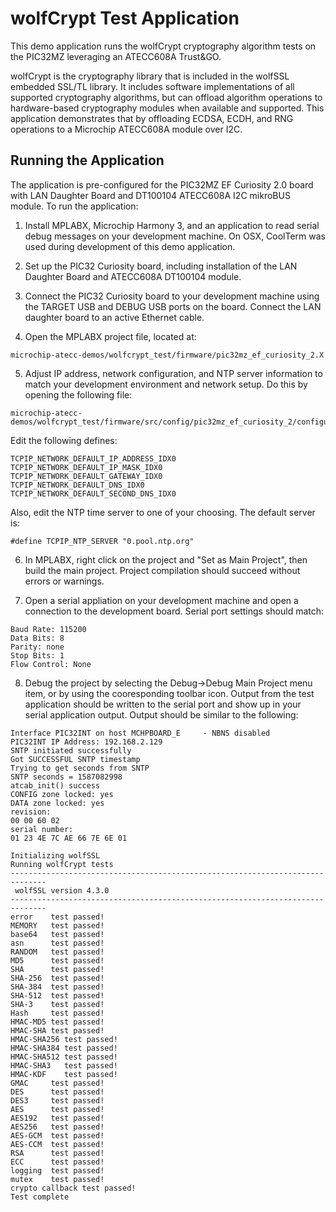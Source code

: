 # wolfCrypt Test Application

This demo application runs the wolfCrypt cryptography algorithm tests on
the PIC32MZ leveraging an ATECC608A Trust&GO.

wolfCrypt is the cryptography library that is included in the wolfSSL
embedded SSL/TL library. It includes software implementations of all supported
cryptography algorithms, but can offload algorithm operations to hardware-based
cryptography modules when available and supported. This application demonstrates
that by offloading ECDSA, ECDH, and RNG operations to a Microchip ATECC608A
module over I2C.

## Running the Application

The application is pre-configured for the PIC32MZ EF Curiosity 2.0 board
with LAN Daughter Board and DT100104 ATECC608A I2C mikroBUS module. To run
the application:

1. Install MPLABX, Microchip Harmony 3, and an application to read serial
debug messages on your development machine. On OSX, CoolTerm was used during
development of this demo application.

2. Set up the PIC32 Curiosity board, including installation of the LAN
Daughter Board and ATECC608A DT100104 module.

3. Connect the PIC32 Curiosity board to your development machine using the
TARGET USB and DEBUG USB ports on the board. Connect the LAN daughter board
to an active Ethernet cable.

4. Open the MPLABX project file, located at:

```
microchip-atecc-demos/wolfcrypt_test/firmware/pic32mz_ef_curiosity_2.X
```

5. Adjust IP address, network configuration, and NTP server information to
match your development environment and network setup. Do this by opening the
following file:

```
microchip-atecc-demos/wolfcrypt_test/firmware/src/config/pic32mz_ef_curiosity_2/configuration.h
```

Edit the following defines:

```
TCPIP_NETWORK_DEFAULT_IP_ADDRESS_IDX0
TCPIP_NETWORK_DEFAULT_IP_MASK_IDX0
TCPIP_NETWORK_DEFAULT_GATEWAY_IDX0
TCPIP_NETWORK_DEFAULT_DNS_IDX0
TCPIP_NETWORK_DEFAULT_SECOND_DNS_IDX0
```

Also, edit the NTP time server to one of your choosing. The default server is:

```
#define TCPIP_NTP_SERVER "0.pool.ntp.org"
```

6. In MPLABX, right click on the project and "Set as Main Project", then
build the main project. Project compilation should succeed without errors
or warnings.

7. Open a serial appliation on your development machine and open a connection
to the development board. Serial port settings should match:

```
Baud Rate: 115200
Data Bits: 8
Parity: none
Stop Bits: 1
Flow Control: None
```

8. Debug the project by selecting the Debug->Debug Main Project menu item,
or by using the cooresponding toolbar icon. Output from the test application
should be written to the serial port and show up in your serial application
output.  Output should be similar to the following:

```
Interface PIC32INT on host MCHPBOARD_E     - NBNS disabled
PIC32INT IP Address: 192.168.2.129
SNTP initiated successfully
Got SUCCESSFUL SNTP timestamp
Trying to get seconds from SNTP
SNTP seconds = 1587082998
atcab_init() success
CONFIG zone locked: yes
DATA zone locked: yes
revision:
00 00 60 02
serial number:
01 23 4E 7C AE 66 7E 6E 01

Initializing wolfSSL
Running wolfCrypt tests
------------------------------------------------------------------------------
 wolfSSL version 4.3.0
------------------------------------------------------------------------------
error    test passed!
MEMORY   test passed!
base64   test passed!
asn      test passed!
RANDOM   test passed!
MD5      test passed!
SHA      test passed!
SHA-256  test passed!
SHA-384  test passed!
SHA-512  test passed!
SHA-3    test passed!
Hash     test passed!
HMAC-MD5 test passed!
HMAC-SHA test passed!
HMAC-SHA256 test passed!
HMAC-SHA384 test passed!
HMAC-SHA512 test passed!
HMAC-SHA3   test passed!
HMAC-KDF    test passed!
GMAC     test passed!
DES      test passed!
DES3     test passed!
AES      test passed!
AES192   test passed!
AES256   test passed!
AES-GCM  test passed!
AES-CCM  test passed!
RSA      test passed!
ECC      test passed!
logging  test passed!
mutex    test passed!
crypto callback test passed!
Test complete
```

